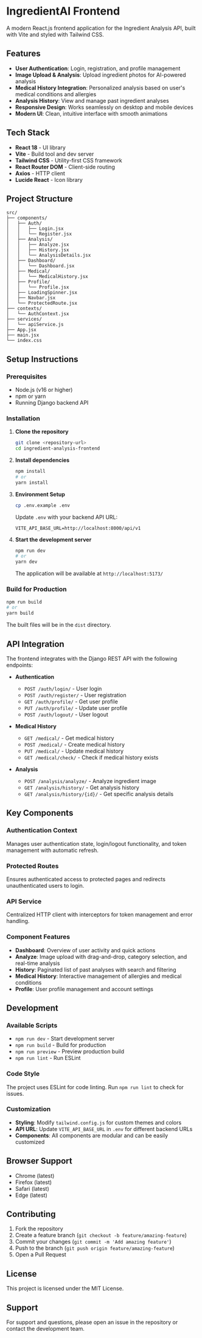 # IngredientAI Frontend

A modern React.js frontend application for the Ingredient Analysis API, built with Vite and styled with Tailwind CSS.

## Features

- **User Authentication**: Login, registration, and profile management
- **Image Upload & Analysis**: Upload ingredient photos for AI-powered analysis
- **Medical History Integration**: Personalized analysis based on user's medical conditions and allergies
- **Analysis History**: View and manage past ingredient analyses
- **Responsive Design**: Works seamlessly on desktop and mobile devices
- **Modern UI**: Clean, intuitive interface with smooth animations

## Tech Stack

- **React 18** - UI library
- **Vite** - Build tool and dev server
- **Tailwind CSS** - Utility-first CSS framework
- **React Router DOM** - Client-side routing
- **Axios** - HTTP client
- **Lucide React** - Icon library

## Project Structure

```
src/
├── components/
│   ├── Auth/
│   │   ├── Login.jsx
│   │   └── Register.jsx
│   ├── Analysis/
│   │   ├── Analyze.jsx
│   │   ├── History.jsx
│   │   └── AnalysisDetails.jsx
│   ├── Dashboard/
│   │   └── Dashboard.jsx
│   ├── Medical/
│   │   └── MedicalHistory.jsx
│   ├── Profile/
│   │   └── Profile.jsx
│   ├── LoadingSpinner.jsx
│   ├── Navbar.jsx
│   └── ProtectedRoute.jsx
├── contexts/
│   └── AuthContext.jsx
├── services/
│   └── apiService.js
├── App.jsx
├── main.jsx
└── index.css
```

## Setup Instructions

### Prerequisites

- Node.js (v16 or higher)
- npm or yarn
- Running Django backend API

### Installation

1. **Clone the repository**

   ```bash
   git clone <repository-url>
   cd ingredient-analysis-frontend
   ```

2. **Install dependencies**

   ```bash
   npm install
   # or
   yarn install
   ```

3. **Environment Setup**

   ```bash
   cp .env.example .env
   ```

   Update `.env` with your backend API URL:

   ```
   VITE_API_BASE_URL=http://localhost:8000/api/v1
   ```

4. **Start the development server**

   ```bash
   npm run dev
   # or
   yarn dev
   ```

   The application will be available at `http://localhost:5173/`

### Build for Production

```bash
npm run build
# or
yarn build
```

The built files will be in the `dist` directory.

## API Integration

The frontend integrates with the Django REST API with the following endpoints:

- **Authentication**

  - `POST /auth/login/` - User login
  - `POST /auth/register/` - User registration
  - `GET /auth/profile/` - Get user profile
  - `PUT /auth/profile/` - Update user profile
  - `POST /auth/logout/` - User logout

- **Medical History**

  - `GET /medical/` - Get medical history
  - `POST /medical/` - Create medical history
  - `PUT /medical/` - Update medical history
  - `GET /medical/check/` - Check if medical history exists

- **Analysis**
  - `POST /analysis/analyze/` - Analyze ingredient image
  - `GET /analysis/history/` - Get analysis history
  - `GET /analysis/history/{id}/` - Get specific analysis details

## Key Components

### Authentication Context

Manages user authentication state, login/logout functionality, and token management with automatic refresh.

### Protected Routes

Ensures authenticated access to protected pages and redirects unauthenticated users to login.

### API Service

Centralized HTTP client with interceptors for token management and error handling.

### Component Features

- **Dashboard**: Overview of user activity and quick actions
- **Analyze**: Image upload with drag-and-drop, category selection, and real-time analysis
- **History**: Paginated list of past analyses with search and filtering
- **Medical History**: Interactive management of allergies and medical conditions
- **Profile**: User profile management and account settings

## Development

### Available Scripts

- `npm run dev` - Start development server
- `npm run build` - Build for production
- `npm run preview` - Preview production build
- `npm run lint` - Run ESLint

### Code Style

The project uses ESLint for code linting. Run `npm run lint` to check for issues.

### Customization

- **Styling**: Modify `tailwind.config.js` for custom themes and colors
- **API URL**: Update `VITE_API_BASE_URL` in `.env` for different backend URLs
- **Components**: All components are modular and can be easily customized

## Browser Support

- Chrome (latest)
- Firefox (latest)
- Safari (latest)
- Edge (latest)

## Contributing

1. Fork the repository
2. Create a feature branch (`git checkout -b feature/amazing-feature`)
3. Commit your changes (`git commit -m 'Add amazing feature'`)
4. Push to the branch (`git push origin feature/amazing-feature`)
5. Open a Pull Request

## License

This project is licensed under the MIT License.

## Support

For support and questions, please open an issue in the repository or contact the development team.
